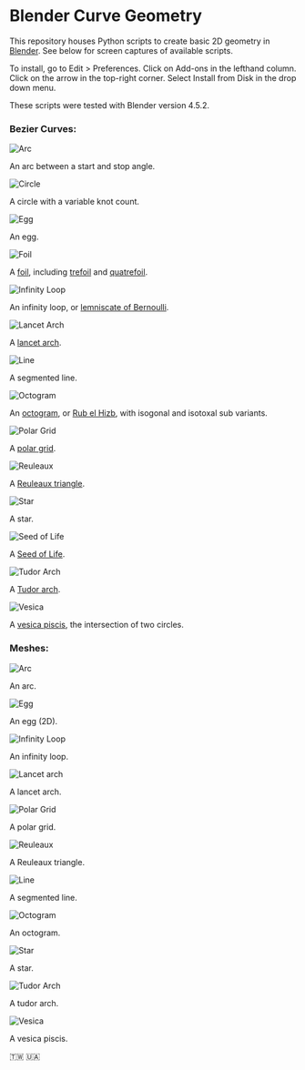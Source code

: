 # Blender Curve Geometry

This repository houses Python scripts to create basic 2D geometry in [Blender](https://www.blender.org/). See below for screen captures of available scripts.

To install, go to Edit > Preferences. Click on Add-ons in the lefthand column. Click on the arrow in the top-right corner. Select Install from Disk in the drop down menu.

These scripts were tested with Blender version 4.5.2.

### Bezier Curves:

![Arc](screenCaps/curves/curveArc.png)

An arc between a start and stop angle.

![Circle](screenCaps/curves/curveCircle.png)

A circle with a variable knot count.

![Egg](screenCaps/curves/curveEgg.png)

An egg.

![Foil](screenCaps/curves/curveFoil.png)

A [foil](https://en.wikipedia.org/wiki/Foil_(architecture)), including [trefoil](https://en.wikipedia.org/wiki/Trefoil) and [quatrefoil](https://en.wikipedia.org/wiki/Quatrefoil).

![Infinity Loop](screenCaps/curves/infinityLoop.png)

An infinity loop, or [lemniscate of Bernoulli](https://en.wikipedia.org/wiki/Lemniscate_of_Bernoulli).

![Lancet Arch](screenCaps/curves/curveLancetArch.png)

A [lancet arch](https://en.wikipedia.org/wiki/Lancet_window).

![Line](screenCaps/curves/curveLine.png)

A segmented line.

![Octogram](screenCaps/curves/octogramCurve.png)

An [octogram](https://en.wikipedia.org/wiki/Octagram), or [Rub el Hizb](https://en.wikipedia.org/wiki/Rub_el_Hizb), with isogonal and isotoxal sub variants.

![Polar Grid](screenCaps/curves/polarGrid.png)

A [polar grid](https://en.wikipedia.org/wiki/Polar_coordinate_system).

![Reuleaux](screenCaps/curves/curveReuleaux.png)

A [Reuleaux triangle](https://en.wikipedia.org/wiki/Reuleaux_triangle).

![Star](screenCaps/curves/curveStar.png)

A star.

![Seed of Life](screenCaps/curves/curveSeedOfLife.png)

A [Seed of Life](https://en.wikipedia.org/wiki/Overlapping_circles_grid).

![Tudor Arch](screenCaps/curves/curveTudorArch.png)

A [Tudor arch](https://en.wikipedia.org/wiki/Four-centred_arch).

![Vesica](screenCaps/curves/curveVesica.png)

A [vesica piscis](https://en.wikipedia.org/wiki/Vesica_piscis), the intersection of two circles.
  
### Meshes:

![Arc](screenCaps/meshes/meshArc.png)

An arc.

![Egg](screenCaps/meshes/meshEgg.png)

An egg (2D).

![Infinity Loop](screenCaps/meshes/meshInfinityLoop.png)

An infinity loop.

![Lancet arch](screenCaps/meshes/meshLancetArch.png)

A lancet arch.

![Polar Grid](screenCaps/meshes/meshPolarGrid.png)

A polar grid.

![Reuleaux](screenCaps/meshes/meshReuleaux.png)

A Reuleaux triangle.

![Line](screenCaps/meshes/meshLine.png)

A segmented line.

![Octogram](screenCaps/meshes/meshOctogram.png)

An octogram.

![Star](screenCaps/meshes/meshStar.png)

A star.

![Tudor Arch](screenCaps/meshes/meshTudorArch.png)

A tudor arch.

![Vesica](screenCaps/meshes/meshVesica.png)

A vesica piscis.

🇹🇼 🇺🇦